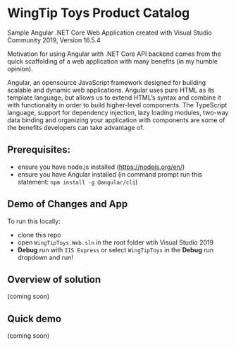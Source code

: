 # WingTip Toys Product Catalog

Sample Angular .NET Core Web Application created with Visual Studio Community 2019, Version 16.5.4

Motivation for using Angular with .NET Core API backend comes from the quick scaffolding of a web application with many benefits (in my humble opinion). 
  
Angular, an opensource JavaScript framework designed for building scalable and dynamic web applications. Angular uses pure HTML as its template language, but allows us to extend HTML’s syntax and combine it with functionality in order to build higher-level components. The TypeScript language, support for dependency injection, lazy loading modules, two-way data binding and organizing your application with components are some of the benefits developers can take advantage of.
  
## Prerequisites:
- ensure you have node.js installed (https://nodejs.org/en/)
- ensure you have Angular installed (in command prompt run this statement: `npm install -g @angular/cli`)

## Demo of Changes and App
To run this locally:
- clone this repo
- open `WingTipToys.Web.sln` in the root folder wtih Visual Studio 2019
- **Debug** run with `IIS Express` or select `WingTipToys` in the **Debug** run dropdown and run!

## Overview of solution
(coming soon)

## Quick demo
(coming soon)
